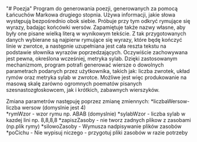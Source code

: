 "# Poezja" 
Program do generowania poezji, generowanych za pomocą Łańcuchów Markowa drugiego stopnia.
	Używa informacji, jakie słowa występują bezpośrednio obok siebie. Próbuje przy tym odkryć rymujące się wyrazy, badając końcówki wersów. Zapamiętuje także nazwy własne, aby były one pisane wielką literą w wynikowym tekście.
Z tak przygotowanych danych wybierane są najpierw rymujące się wyrazy, które będę kończyć linie w zwrotce, a następnie uzupełniana jest cała reszta tekstu na podstawie słownika wyrazów poprzedzających. Oczywiście zachowywana jest pewna, określona wcześniej, metryka sylab.
Dzięki zastosowanym mechanizmom, program potrafi generować wiersze o dowolnych parametrach podanych przez użytkownika, takich jak: liczba zwrotek, układ rymów oraz metryka sylab w zwrotce. Możliwe jest więc produkowanie na masową skalę zarówno ogromnych poematów pisanych szesnastozgłoskowcem, jak i krótkich, zabawnych wierszyków.

Zmiana parametrów następuję poprzez zmianę zmiennych:
*liczbaWersow- liczba wersow (domyslnie jest 4)  
*rymWzor -  wzor rymu np. ABAB (domyslnie) 
*sylabWzor - liczba  sylab w kazdej lini np. 8,8,8,8 
*zapiszZasoby - nie tworz zadnych plikow z zasobami (np.plik rymy)
*silowoZasoby - Wymusza nadpisywanie plików zasobów 
*poCichu - Nie wypisuj niczego - przygotuj pliki zasobów w razie potrzeby